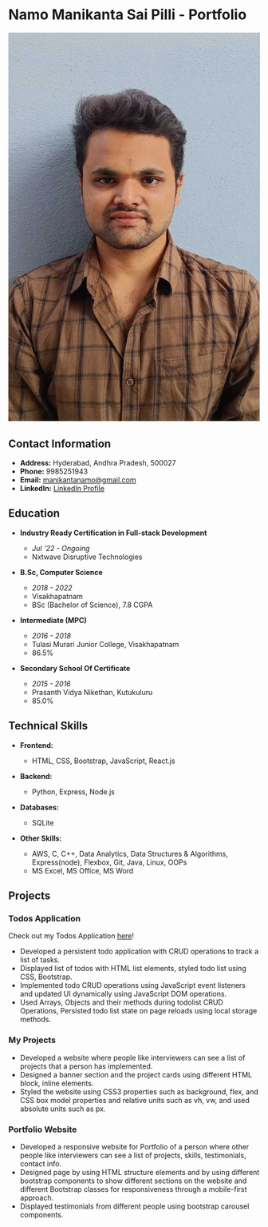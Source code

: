 # Namo Manikanta Sai Pilli - Portfolio

![Profile Picture](https://github.com/manikanta20-01/portfolio/blob/main/assets/photo_2023-09-27_14-35-40.jpg)

## Contact Information

- **Address:** Hyderabad, Andhra Pradesh, 500027
- **Phone:** 9985251943
- **Email:** manikantanamo@gmail.com
- **LinkedIn:** [LinkedIn Profile](https://www.linkedin.com/in/namo-manikanta-sai-31b805253)

## Education

- **Industry Ready Certification in Full-stack Development**
  - *Jul '22 - Ongoing*
  - Nxtwave Disruptive Technologies

- **B.Sc, Computer Science**
  - *2018 - 2022*
  - Visakhapatnam
  - BSc (Bachelor of Science), 7.8 CGPA

- **Intermediate (MPC)**
  - *2016 - 2018*
  - Tulasi Murari Junior College, Visakhapatnam
  - 86.5%

- **Secondary School Of Certificate**
  - *2015 - 2016*
  - Prasanth Vidya Nikethan, Kutukuluru
  - 85.0%

## Technical Skills

- **Frontend:**
  - HTML, CSS, Bootstrap, JavaScript, React.js

- **Backend:**
  - Python, Express, Node.js

- **Databases:**
  - SQLite

- **Other Skills:**
  - AWS, C, C++, Data Analytics, Data Structures & Algorithms, Express(node), Flexbox, Git, Java, Linux, OOPs
  - MS Excel, MS Office, MS Word

## Projects

### Todos Application 
Check out my Todos Application [here](https://manikanta001.ccbp.tech/)!
- Developed a persistent todo application with CRUD operations to track a list of tasks.
- Displayed list of todos with HTML list elements, styled todo list using CSS, Bootstrap.
- Implemented todo CRUD operations using JavaScript event listeners and updated UI dynamically using JavaScript DOM operations.
- Used Arrays, Objects and their methods during todolist CRUD Operations, Persisted todo list state on page reloads using local storage methods.

### My Projects

- Developed a website where people like interviewers can see a list of projects that a person has implemented.
- Designed a banner section and the project cards using different HTML block, inline elements.
- Styled the website using CSS3 properties such as background, flex, and CSS box model properties and relative units such as vh, vw, and used absolute units such as px.

### Portfolio Website

- Developed a responsive website for Portfolio of a person where other people like interviewers can see a list of projects, skills, testimonials, contact info.
- Designed page by using HTML structure elements and by using different bootstrap components to show different sections on the website and different Bootstrap classes for responsiveness through a mobile-first approach.
- Displayed testimonials from different people using bootstrap carousel components.


